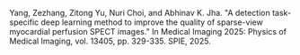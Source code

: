 Yang, Zezhang, Zitong Yu, Nuri Choi, and Abhinav K. Jha. "A detection task-specific deep learning method to improve the quality of sparse-view myocardial perfusion SPECT images." In Medical Imaging 2025: Physics of Medical Imaging, vol. 13405, pp. 329-335. SPIE, 2025.
